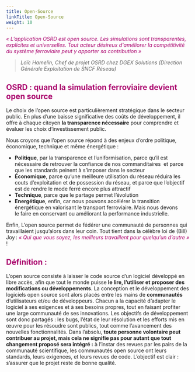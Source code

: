 ```yaml
---
title: Open-Source
linkTitle: Open-Source
weight: 10
---
```


*<font color=#aa026d>« L’application OSRD est open source. Les simulations sont transparentes, explicites et universelles. Tout acteur désireux d'améliorer la compétitivité du système ferroviaire peut y apporter sa contribution »</font>*
>*Loïc Hamelin, Chef de projet OSRD chez DGEX Solutions (Direction Générale Exploitation de SNCF Réseau)*

## <font color=#aa026d>OSRD : quand la simulation ferroviaire devient open source</font>

Le choix de l’open source est particulièrement stratégique dans le secteur public. En plus d’une baisse significative des coûts de développement, il offre à chaque citoyen **la transparence nécessaire** pour comprendre et évaluer les choix d’investissement public.

Nous croyons que l’open source répond à des enjeux d’ordre politique, économique, technique et même énergétique :

- **Politique**, par la transparence et l’uniformisation, parce qu’il est nécessaire de retrouver la confiance de nos commanditaires  et parce que les standards peinent à s’imposer dans le secteur 
- **Économique**, parce qu’une meilleure utilisation du réseau réduira les couts d’exploitation et de possession du réseau, et parce que l’objectif est de rendre le mode ferré encore plus attractif
- **Technique**, parce que le partage permet l’évolution
- **Energétique**, enfin, car nous pouvons accélérer la transition énergétique en valorisant le transport ferroviaire. Mais nous devons le faire en conservant ou améliorant la performance industrielle.

Enfin, L’open source permet de fédérer une communauté de personnes qui travaillaient jusqu’alors dans leur coin. Tout tient dans la célèbre loi de (Bill) Joy : *<font color=#aa026d>« Qui que vous soyez, les meilleurs travaillent pour quelqu’un d’autre »</font>* !



## <font color=#aa026d>Définition :</font>
L’open source consiste à laisser le code source d’un logiciel développé en libre accès, afin que tout le monde puisse **le lire, l’utiliser et proposer des modifications ou développements**. La conception et le développement des logiciels open source sont alors placés entre les mains de **communautés** d’utilisateurs et/ou de développeurs.
Chacun a la capacité d’adapter le logiciel à ses exigences et à ses besoins propres, tout en faisant profiter une large communauté de ses innovations. Les objectifs de développement sont donc partagés : les bugs, l’état de leur résolution et les efforts mis en œuvre pour les résoudre sont publics, tout comme l’avancement des nouvelles fonctionnalités.
Dans l’absolu, **toute personne volontaire peut contribuer au projet, mais cela ne signifie pas pour autant que tout changement proposé sera intégré :** à l’instar des revues par les pairs de la communauté scientifique, les communautés open source ont leurs standards, leurs exigences, et leurs revues de code. L’objectif est clair : s’assurer que le projet reste de bonne qualité.
